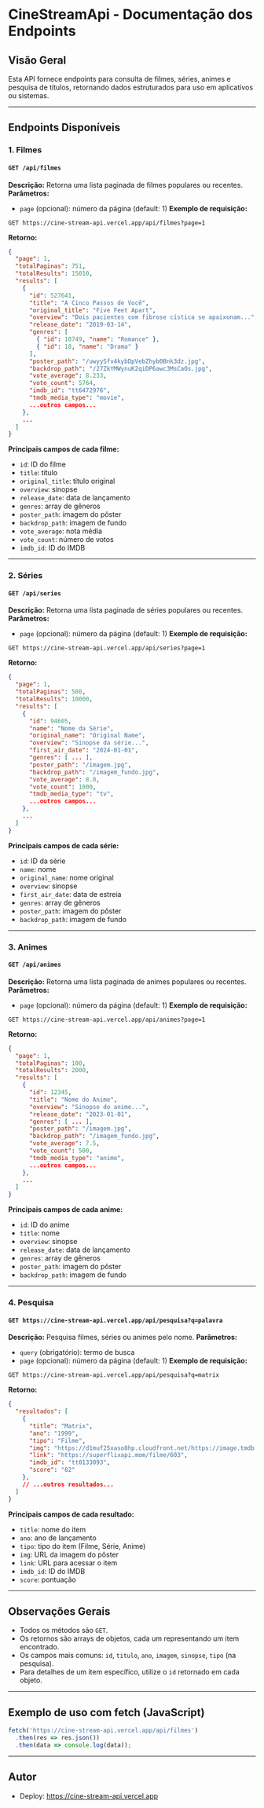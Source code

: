# CineStreamApi - Documentação dos Endpoints

## Visão Geral
Esta API fornece endpoints para consulta de filmes, séries, animes e pesquisa de títulos, retornando dados estruturados para uso em aplicativos ou sistemas.

---

## Endpoints Disponíveis

### 1. Filmes
#### `GET /api/filmes`
**Descrição:** Retorna uma lista paginada de filmes populares ou recentes.
**Parâmetros:**
  - `page` (opcional): número da página (default: 1)
**Exemplo de requisição:**
  ```http
  GET https://cine-stream-api.vercel.app/api/filmes?page=1
  ```
**Retorno:**
```json
{
  "page": 1,
  "totalPaginas": 751,
  "totalResults": 15010,
  "results": [
    {
      "id": 527641,
      "title": "A Cinco Passos de Você",
      "original_title": "Five Feet Apart",
      "overview": "Dois pacientes com fibrose cística se apaixonam...",
      "release_date": "2019-03-14",
      "genres": [
        { "id": 10749, "name": "Romance" },
        { "id": 18, "name": "Drama" }
      ],
      "poster_path": "/uwyySfv4kybDpVebZhyb0Bnk3dz.jpg",
      "backdrop_path": "/27ZkYMWynuK2qiDP6awc3MsCaOs.jpg",
      "vote_average": 8.233,
      "vote_count": 5764,
      "imdb_id": "tt6472976",
      "tmdb_media_type": "movie",
      ...outros campos...
    },
    ...
  ]
}
```
**Principais campos de cada filme:**
- `id`: ID do filme
- `title`: título
- `original_title`: título original
- `overview`: sinopse
- `release_date`: data de lançamento
- `genres`: array de gêneros
- `poster_path`: imagem do pôster
- `backdrop_path`: imagem de fundo
- `vote_average`: nota média
- `vote_count`: número de votos
- `imdb_id`: ID do IMDB

---

### 2. Séries
#### `GET /api/series`
**Descrição:** Retorna uma lista paginada de séries populares ou recentes.
**Parâmetros:**
  - `page` (opcional): número da página (default: 1)
**Exemplo de requisição:**
  ```http
  GET https://cine-stream-api.vercel.app/api/series?page=1
  ```
**Retorno:**
```json
{
  "page": 1,
  "totalPaginas": 500,
  "totalResults": 10000,
  "results": [
    {
      "id": 94605,
      "name": "Nome da Série",
      "original_name": "Original Name",
      "overview": "Sinopse da série...",
      "first_air_date": "2024-01-01",
      "genres": [ ... ],
      "poster_path": "/imagem.jpg",
      "backdrop_path": "/imagem_fundo.jpg",
      "vote_average": 8.0,
      "vote_count": 1000,
      "tmdb_media_type": "tv",
      ...outros campos...
    },
    ...
  ]
}
```
**Principais campos de cada série:**
- `id`: ID da série
- `name`: nome
- `original_name`: nome original
- `overview`: sinopse
- `first_air_date`: data de estreia
- `genres`: array de gêneros
- `poster_path`: imagem do pôster
- `backdrop_path`: imagem de fundo

---

### 3. Animes
#### `GET /api/animes`
**Descrição:** Retorna uma lista paginada de animes populares ou recentes.
**Parâmetros:**
  - `page` (opcional): número da página (default: 1)
**Exemplo de requisição:**
  ```http
  GET https://cine-stream-api.vercel.app/api/animes?page=1
  ```
**Retorno:**
```json
{
  "page": 1,
  "totalPaginas": 100,
  "totalResults": 2000,
  "results": [
    {
      "id": 12345,
      "title": "Nome do Anime",
      "overview": "Sinopse do anime...",
      "release_date": "2023-01-01",
      "genres": [ ... ],
      "poster_path": "/imagem.jpg",
      "backdrop_path": "/imagem_fundo.jpg",
      "vote_average": 7.5,
      "vote_count": 500,
      "tmdb_media_type": "anime",
      ...outros campos...
    },
    ...
  ]
}
```
**Principais campos de cada anime:**
- `id`: ID do anime
- `title`: nome
- `overview`: sinopse
- `release_date`: data de lançamento
- `genres`: array de gêneros
- `poster_path`: imagem do pôster
- `backdrop_path`: imagem de fundo

---

### 4. Pesquisa
#### `GET https://cine-stream-api.vercel.app/api/pesquisa?q=palavra`
**Descrição:** Pesquisa filmes, séries ou animes pelo nome.
**Parâmetros:**
  - `query` (obrigatório): termo de busca
  - `page` (opcional): número da página (default: 1)
**Exemplo de requisição:**
  ```http
  GET https://cine-stream-api.vercel.app/api/pesquisa?q=matrix
  ```
**Retorno:**
```json
{
  "resultados": [
    {
      "title": "Matrix",
      "ano": "1999",
      "tipo": "Filme",
      "img": "https://d1muf25xaso8hp.cloudfront.net/https://image.tmdb.org/t/p/w500/lDqMDI3xpbB9UQRyeXfei0MXhqb.jpg",
      "link": "https://superflixapi.mom/filme/603",
      "imdb_id": "tt0133093",
      "score": "82"
    },
    // ...outros resultados...
  ]
}
```
**Principais campos de cada resultado:**
- `title`: nome do item
- `ano`: ano de lançamento
- `tipo`: tipo do item (Filme, Série, Anime)
- `img`: URL da imagem do pôster
- `link`: URL para acessar o item
- `imdb_id`: ID do IMDB
- `score`: pontuação

---

## Observações Gerais
- Todos os métodos são `GET`.
- Os retornos são arrays de objetos, cada um representando um item encontrado.
- Os campos mais comuns: `id`, `titulo`, `ano`, `imagem`, `sinopse`, `tipo` (na pesquisa).
- Para detalhes de um item específico, utilize o `id` retornado em cada objeto.

---

## Exemplo de uso com fetch (JavaScript)
```js
fetch('https://cine-stream-api.vercel.app/api/filmes')
  .then(res => res.json())
  .then(data => console.log(data));
```

---

## Autor
- Deploy: https://cine-stream-api.vercel.app
